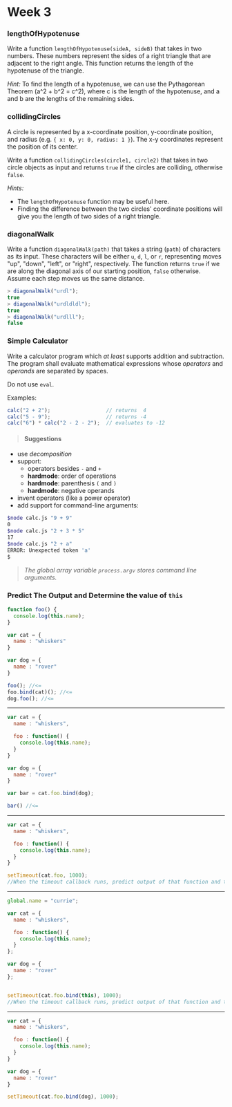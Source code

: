 # Week 3

### lengthOfHypotenuse

Write a function `lengthOfHypotenuse(sideA, sideB)` that takes in two numbers.
These numbers represent the sides of a right triangle that are adjacent to the right angle. This function returns the length of the hypotenuse of the triangle.

*Hint:* To find the length of a hypotenuse, we can use the Pythagorean Theorem (a^2 + b^2 = c^2), where c is the length of the hypotenuse, and a and b are the lengths of the remaining sides.

### collidingCircles

A circle is represented by a x-coordinate position, y-coordinate position, and radius (e.g. `{ x: 0, y: 0, radius: 1 }`). The x-y coordinates represent the position of its center.

Write a function `collidingCircles(circle1, circle2)` that takes in two circle objects as input and returns `true` if the circles are colliding, otherwise `false`.

*Hints:*
- The `lengthOfHypotenuse` function may be useful here.
- Finding the difference between the two circles' coordinate positions will give you the length of two sides of a right triangle.

### diagonalWalk

Write a function `diagonalWalk(path)` that takes a string (`path`) of characters as its input. These characters will be either `u`, `d`, `l`, or `r`, representing moves "up", "down", "left", or "right", respectively. The function returns `true` if we are along the diagonal axis of our starting position, `false` otherwise. Assume each step moves us the same distance.

```javascript
> diagonalWalk("urdl");
true
> diagonalWalk("urdldldl");
true
> diagonalWalk("urdlll");
false
```

### Simple Calculator

Write a calculator program which _at least_ supports addition and subtraction. The program shall evaluate mathematical expressions whose _operators_ and _operands_ are separated by spaces.

Do not use `eval`.

Examples:
```javascript
calc("2 + 2");                  // returns  4
calc("5 - 9");                  // returns -4
calc("6") * calc("2 - 2 - 2");  // evaluates to -12
```
> #### Suggestions
- use _decomposition_
- support:
  - operators besides `-` and `+`
  - __hardmode__: order of operations
  - __hardmode__: parenthesis `(` and `)`
  - __hardmode__: negative operands
- invent operators (like a power operator)
- add support for command-line arguments:
```bash
$node calc.js "9 + 9"
0
$node calc.js "2 + 3 * 5"
17
$node calc.js "2 + a"
ERROR: Unexpected token 'a'
$
```

>   _The global array variable `process.argv` stores command line arguments._


### Predict The Output and Determine the value of `this`

```javascript
function foo() {
  console.log(this.name);
}

var cat = {
  name : "whiskers"
}

var dog = {
  name : "rover"
}

foo(); //<=
foo.bind(cat)(); //<=
dog.foo(); //<=
```
--------------------------------------------------------------------------------
```javascript
var cat = {
  name : "whiskers",

  foo : function() {
    console.log(this.name);
  }
}

var dog = {
  name : "rover"
}

var bar = cat.foo.bind(dog);

bar() //<=
```
---------------------------------------------------------------------------
```javascript
var cat = {
  name : "whiskers",

  foo : function() {
    console.log(this.name);
  }
}

setTimeout(cat.foo, 1000);
//When the timeout callback runs, predict output of that function and the value of `this`
```
--------------------------------------------------------------------------------
```javascript
global.name = "currie";

var cat = {
  name : "whiskers",

  foo : function() {
    console.log(this.name);
  }
};

var dog = {
  name : "rover"
};


setTimeout(cat.foo.bind(this), 1000);
//When the timeout callback runs, predict output of that function and the value of `this`
```
--------------------------------------------------------------------------------
```javascript
var cat = {
  name : "whiskers",

  foo : function() {
    console.log(this.name);
  }
}

var dog = {
  name : "rover"
}

setTimeout(cat.foo.bind(dog), 1000);
```
